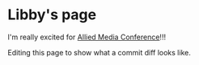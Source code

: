 # Libby's page

I'm really excited for [Allied Media Conference](https://www.alliedmedia.org/amc)!!!

Editing this page to show what a commit diff looks like.
